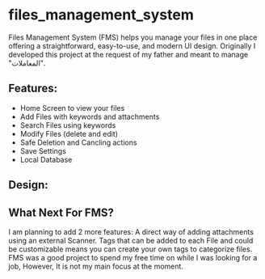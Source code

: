# files_management_system
Files Management System (FMS) helps you manage your files in one place offering a straightforward, easy-to-use, and modern UI design.
Originally I developed this project at the request of my father and meant to manage "المعاملات".

## Features:
- Home Screen to view your files
- Add Files with keywords and attachments
- Search Files using keywords
- Modify Files (delete and edit)
- Safe Deletion and Cancling actions
- Save Settings
- Local Database

## Design:

## What Next For FMS?
I am planning to add 2 more features:
A direct way of adding attachments using an external Scanner.
Tags that can be added to each File and could be customizable means you can create your own tags to categorize files.
FMS was a good project to spend my free time on while I was looking for a job, However, It is not my main focus at the moment.
